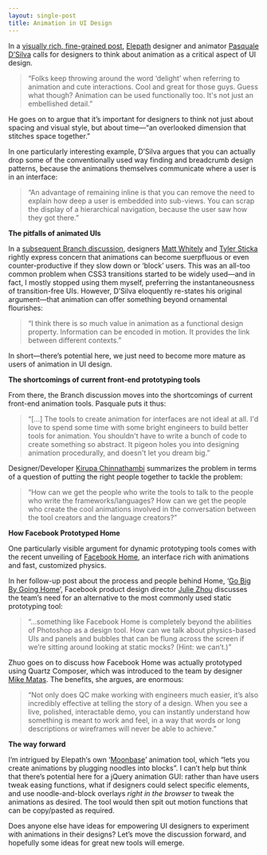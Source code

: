 ```yaml
---
layout: single-post
title: Animation in UI Design
---
```


In a [visually rich, fine-grained post](https://medium.com/design-ux/926eb80d64e3), [Elepath](http://www.elepath.com) designer and animator [Pasquale D’Silva](http://psql.me) calls for designers to think about animation as a critical aspect of UI design.

>“Folks keep throwing around the word ‘delight’ when referring to animation and cute interactions. Cool and great for those guys. Guess what though? Animation can be used functionally too. It's not just an embellished detail.”

He goes on to argue that it’s important for designers to think not just about spacing and visual style, but about time—“an overlooked dimension that stitches space together.”

In one particularly interesting example, D’Silva argues that you can actually drop some of the conventionally used way finding and breadcrumb design patterns, because the animations themselves communicate where a user is in an interface:

>“An advantage of remaining inline is that you can remove the need to explain how deep a user is embedded into sub-views. You can scrap the display of a hierarchical navigation, because the user saw how they got there.”

**The pitfalls of animated UIs**

In a [subsequent Branch discussion](http://branch.com/b/transitional-interfaces-design-ux), designers [Matt Whitely](http://greatfridays.com) and [Tyler Sticka](http://tylersticka.com/) rightly express concern that animations can become suerpfluous or even counter-productive if they slow down or ‘block’ users. This was an all-too common problem when CSS3 transitions started to be widely used—and in fact, I mostly stopped using them myself, preferring the instantaneousness of transition-free UIs. However, D’Silva eloquently re-states his original argument—that animation can offer something beyond ornamental flourishes:

>“I think there is so much value in animation as a functional design property. Information can be encoded in motion. It provides the link between different contexts.”

In short—there’s potential here, we just need to become more mature as users of animation in UI design.

**The shortcomings of current front-end prototyping tools**

From there, the Branch discussion moves into the shortcomings of current front-end animation tools. Pasquale puts it thus:

>“\[…\] The tools to create animation for interfaces are not ideal at all. I'd love to spend some time with some bright engineers to build better tools for animation. You shouldn't have to write a bunch of code to create something so abstract. It pigeon holes you into designing animation procedurally, and doesn't let you dream big.”

Designer/Developer [Kirupa Chinnathambi](http://www.kirupa.com/) summarizes the problem in terms of a question of putting the right people together to tackle the problem:

>“How can we get the people who write the tools to talk to the people who write the frameworks/languages? How can we get the people who create the cool animations involved in the conversation between the tool creators and the language creators?”

**How Facebook Prototyped Home**

One particularly visible argument for dynamic prototyping tools comes with the recent unveiling of [Facebook Home](https://www.facebook.com/home), an interface rich with animations and fast, customized physics.

In her follow-up post about the process and people behind Home, ‘[Go Big By Going Home](https://medium.com/the-year-of-the-looking-glass/af182add5a2f)’, Facebook product design director [Julie Zhou](http://www.juliezhuo.com/) discusses the team’s need for an alternative to the most commonly used static prototyping tool:

>“…something like Facebook Home is completely beyond the abilities of Photoshop as a design tool. How can we talk about physics-based UIs and panels and bubbles that can be flung across the screen if we’re sitting around looking at static mocks? (Hint: we can’t.)”

Zhuo goes on to discuss how Facebook Home was actually prototyped using Quartz Composer, which was introduced to the team by designer [Mike Matas](http://mikematas.com). The benefits, she argues, are enormous:

>“Not only does QC make working with engineers much easier, it’s also incredibly effective at telling the story of a design. When you see a live, polished, interactable demo, you can instantly understand how something is meant to work and feel, in a way that words or long descriptions or wireframes will never be able to achieve.”

**The way forward**

I’m intrigued by Elepath‘s own ‘[Moonbase](http://moonbase.com)’ animation tool, which “lets you create animations by plugging noodles into blocks”. I can’t help but think that there’s potential here for a jQuery animation GUI: rather than have users tweak easing functions, what if designers could select specific elements, and use noodle-and-block overlays *right in the browser* to tweak the animations as desired. The tool would then spit out motion functions that can be copy/pasted as required.

Does anyone else have ideas for empowering UI designers to experiment with animations in their designs? Let’s move the discussion forward, and hopefully some ideas for great new tools will emerge.
